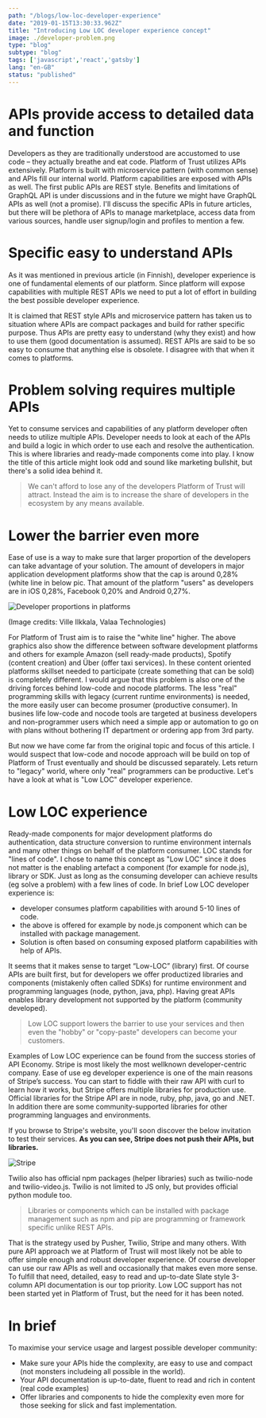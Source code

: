 ```yaml
---
path: "/blogs/low-loc-developer-experience"
date: "2019-01-15T13:30:33.962Z"
title: "Introducing Low LOC developer experience concept"
image: ./developer-problem.png
type: "blog"
subtype: "blog"
tags: ['javascript','react','gatsby']
lang: "en-GB"
status: "published"
---
```

# APIs provide access to detailed data and function

Developers as they are traditionally understood are accustomed to use code – they actually breathe and eat code. Platform of Trust utilizes APIs extensively. Platform is built with microservice pattern (with common sense) and APIs fill our internal world. Platform capabilities are exposed with APIs as well. The first public APIs are REST style. Benefits and limitations of GraphQL API is under discussions and in the future we might have GraphQL APIs as well (not a promise). I'll discuss the specific APIs in future articles, but there will be plethora of APIs to manage marketplace, access data from various sources, handle user signup/login and profiles to mention a few.


# Specific easy to understand APIs

As it was mentioned in previous article (in Finnish), developer experience is one of fundamental elements of our platform. Since platform will expose capabilities with multiple REST APIs we need to put a lot of effort in building the best possible developer experience.

It is claimed that REST style APIs and microservice pattern has taken us to situation where APIs are compact packages and build for rather specific purpose. Thus APIs are pretty easy to understand (why they exist) and how to use them (good documentation is assumed). REST APIs are said to be so easy to consume that anything else is obsolete. I disagree with that when it comes to platforms.

# Problem solving requires multiple APIs

Yet to consume services and capabilities of any platform developer often needs to utilize multiple APIs. Developer needs to look at each of the APIs and build a logic in which order to use each and resolve the authentication. This is where libraries and ready-made components come into play. I know the title of this article might look odd and sound like marketing bullshit, but there's a solid idea behind it.

<blockquote>We can't afford to lose any of the developers Platform of Trust will attract. Instead the aim is to increase the share of developers in the ecosystem by any means available. </blockquote>

# Lower the barrier even more

Ease of use is a way to make sure that larger proportion of the developers can take advantage of your solution. The amount of developers in major application development platforms show that the cap is around 0,28% (white line in below pic. That amount of the platform "users" as developers are in iOS 0,28%, Facebook 0,20% and Android 0,27%.


![Developer proportions in platforms](developer-problem.png)


(Image credits: Ville Ilkkala, Valaa Technologies)

For Platform of Trust aim is to raise the "white line" higher. The above graphics also show the difference between software development platforms and others for example Amazon (sell ready-made products), Spotify (content creation) and Über (offer taxi services). In these content oriented platforms skillset needed to participate (create something that can be sold) is completely different. I would argue that this problem is also one of the driving forces behind low-code and nocode platforms. The less "real" programming skills with legacy (current runtime environments) is needed, the more easily user can become prosumer (productive consumer). In busines life low-code and nocode tools are targeted at business developers and non-programmer users which need a simple app or automation to go on with plans without bothering IT department or ordering app from 3rd party.

But now we have come far from the original topic and focus of this article. I would suspect that low-code and nocode approach will be build on top of Platform of Trust eventually and should be discussed separately. Lets return to "legacy" world, where only "real" programmers can be productive. Let's have a look at what is "Low LOC" developer experience.

# Low LOC experience

Ready-made components for major development platforms do authentication, data structure conversion to runtime environment internals and many other things on behalf of the platform consumer. LOC stands for "lines of code". I chose to name this concept as "Low LOC" since it does not matter is the enabling artefact a component (for example for node.js), library or SDK. Just as long as the consuming developer can achieve results (eg solve a problem) with a few lines of code. In brief Low LOC developer experience is:

* developer consumes platform capabilities with around 5-10 lines of code.
* the above is offered for example by node.js component which can be installed with package management.
* Solution is often based on consuming exposed platform capabilities with help of APIs.

It seems that it makes sense to target “Low-LOC” (library) first. Of course APIs are built first, but for developers we offer productized libraries and components (mistakenly often called SDKs) for runtime environment and programming languages (node, python, java, php). Having great APIs enables library development not supported by the platform (community developed).

<blockquote>Low LOC support lowers the barrier to use your services and then even the "hobby" or "copy-paste" developers can become your customers.</blockquote> 

Examples of Low LOC experience can be found from the success stories of API Economy. Stripe is most likely the most wellknown developer-centric company. Ease of use eg developer experience is one of the main reasons of Stripe’s success. You can start to fiddle with their raw API with curl to learn how it works, but Stripe offers multiple libraries for production use. Official libraries for the Stripe API are in node, ruby, php, java, go and .NET. In addition there are some community-supported libraries for other programming languages and environments.

If you browse to Stripe's website, you'll soon discover the below invitation to test their services. **As you can see, Stripe does not push their APIs, but libraries.**

![Stripe](stripe.png)

Twilio also has official npm packages (helper libraries) such as twilio-node and twilio-video.js. Twilio is not limited to JS only, but provides official python module too. 

<blockquote>Libraries or components which can be installed with package management such as npm and pip are programming or framework specific unlike REST APIs. </blockquote>

That is the strategy used by Pusher, Twilio, Stripe and many others. With pure API approach we at Platform of Trust will most likely not be able to offer simple enough and robust developer experience. Of course developer can use our raw APIs as well and occasionally that makes even more sense. To fulfill that need, detailed, easy to read and up-to-date Slate style 3-column API documentation is our top priority. Low LOC support has not been started yet in Platform of Trust, but the need for it has been noted.

# In brief

To maximise your service usage and largest possible developer community:

* Make sure your APIs hide the complexity, are easy to use and compact (not monsters includeing all possible in the world).
* Your API documentation is up-to-date, fluent to read and rich in content (real code examples)
* Offer libraries and components to hide the complexity even more for those seeking for slick and fast implementation.
